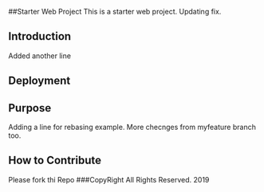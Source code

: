 ##Starter Web Project
This is a starter web project. Updating fix.
## Introduction
Added another line
## Deployment

## Purpose
Adding a line for rebasing example.
More checnges from myfeature branch too.
## How to Contribute
Please fork thi Repo
###CopyRight
All Rights Reserved. 2019
